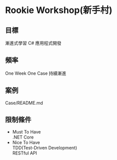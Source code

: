 # Rookie Workshop(新手村)
## 目標  
漸進式學習 C# 應用程式開發
## 頻率
One Week One Case 持續漸進
## 案例  
Case/README.md
## 限制條件
- Must To Have  
.NET Core
- Nice To Have  
TDD(Test-Driven Development)  
RESTful API